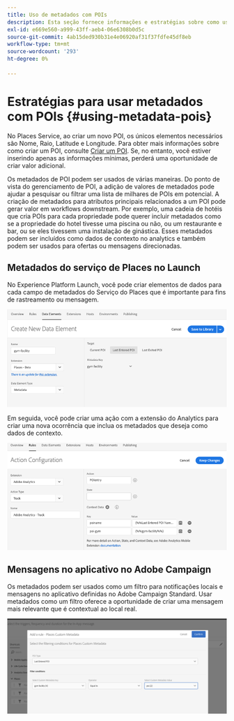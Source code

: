 ```yaml
---
title: Uso de metadados com POIs
description: Esta seção fornece informações e estratégias sobre como usar metadados com POIs.
exl-id: e669e560-a999-43ff-aeb4-06e6308b0d5c
source-git-commit: 4ab15ded930b31e4e06920af31f37fdfe45df8eb
workflow-type: tm+mt
source-wordcount: '293'
ht-degree: 0%

---
```


# Estratégias para usar metadados com POIs {#using-metadata-pois}

No Places Service, ao criar um novo POI, os únicos elementos necessários são Nome, Raio, Latitude e Longitude. Para obter mais informações sobre como criar um POI, consulte [Criar um POI](/help/poi-mgmt-ui/create-a-poi-ui.md). Se, no entanto, você estiver inserindo apenas as informações mínimas, perderá uma oportunidade de criar valor adicional.

Os metadados de POI podem ser usados de várias maneiras. Do ponto de vista do gerenciamento de POI, a adição de valores de metadados pode ajudar a pesquisar ou filtrar uma lista de milhares de POIs em potencial. A criação de metadados para atributos principais relacionados a um POI pode gerar valor em workflows downstream. Por exemplo, uma cadeia de hotéis que cria POIs para cada propriedade pode querer incluir metadados como se a propriedade do hotel tivesse uma piscina ou não, ou um restaurante e bar, ou se eles tivessem uma instalação de ginástica. Esses metadados podem ser incluídos como dados de contexto no analytics e também podem ser usados para ofertas ou mensagens direcionadas.

## Metadados do serviço de Places no Launch

No Experience Platform Launch, você pode criar elementos de dados para cada campo de metadados do Serviço do Places que é importante para fins de rastreamento ou mensagem.

![elemento de dados para a academia](/help/assets/gymfacility.png)

Em seguida, você pode criar uma ação com a extensão do Analytics para criar uma nova ocorrência que inclua os metadados que deseja como dados de contexto.

![ação para a academia](/help/assets/Analytics-gym.png)

## Mensagens no aplicativo no Adobe Campaign

Os metadados podem ser usados como um filtro para notificações locais e mensagens no aplicativo definidas no Adobe Campaign Standard. Usar metadados como um filtro oferece a oportunidade de criar uma mensagem mais relevante que é contextual ao local real.

![filtrando notificações locais e mensagens no aplicativo no ACS](/help/assets/ACS_gym_metadata.png)
